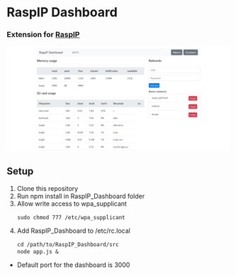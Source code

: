 # RaspIP Dashboard
### Extension for [RaspIP](https://github.com/triihim/RaspIP])

![Screenshot of RaspIP Dashboard](dashboard.PNG)

## Setup
1. Clone this repository
2. Run npm install in RaspIP_Dashboard folder
3. Allow write access to wpa_supplicant 
    ```
    sudo chmod 777 /etc/wpa_supplicant
4. Add RaspIP_Dashboard to /etc/rc.local
    ```
    cd /path/to/RaspIP_Dashboard/src
    node app.js &

- Default port for the dashboard is 3000

